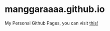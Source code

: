 # manggaraaaa.github.io
My Personal Github Pages, you can visit [this!](https://manggaraaaa.github.io/)
